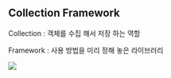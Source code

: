 ## Collection Framework

Collection : 객체를 수집 해서 저장 하는 역할

Framework : 사용 방법을 미리 정해 놓은 라이브러리

<img src="https://ccm3.net/wp-content/uploads/011201.png">

